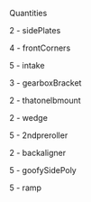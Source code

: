 Quantities

2 - sidePlates

4 - frontCorners

5 - intake

3 - gearboxBracket

2 - thatonelbmount

2 - wedge

5 - 2ndpreroller

2 - backaligner

5 - goofySidePoly

5 - ramp